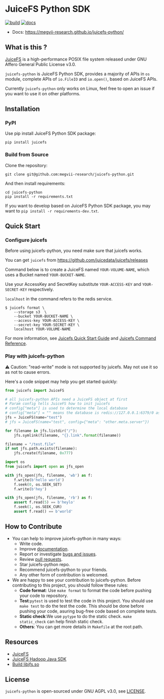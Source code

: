 JuiceFS Python SDK
===

[![build](https://github.com/megvii-research/juicefs-python/actions/workflows/on-push.yaml/badge.svg?branch=main)](https://github.com/megvii-research/juicefs-python/actions/workflows/on-push.yaml)
[![docs](https://github.com/megvii-research/juicefs-python/actions/workflows/publish-docs.yml/badge.svg)](https://github.com/megvii-research/juicefs-python/actions/workflows/publish-docs.yml)

- Docs: https://megvii-research.github.io/juicefs-python/

## What is this ?


[JuiceFS](https://github.com/juicedata/juicefs) is a high-performance POSIX file system released under GNU Affero General Public License v3.0.

`juicefs-python` is JuiceFS Python SDK, provides a majority of APIs in `os` module, complete APIs of `io.FileIO` and `io.open()`, based on JuiceFS APIs.

Currently `juicefs-python` only works on Linux, feel free to open an issue if you want to use it on other platforms.

## Installation

### PyPI

Use pip install JuiceFS Python SDK package:
```
pip install juicefs
```

### Build from Source

Clone the repository:

```
git clone git@github.com:megvii-research/juicefs-python.git
```

And then install requirements:

```
cd juicefs-python
pip install -r requirements.txt
```

If you want to develop based on JuiceFS Python SDK package, you may want to `pip install -r requirements-dev.txt`.

## Quick Start

### Configure juicefs

Before using juicefs-python, you need make sure that juicefs works.

You can get `juicefs` from https://github.com/juicedata/juicefs/releases

Command below is to create a JuiceFS named `YOUR-VOLUME-NAME`, which uses a Bucket named `YOUR-BUCKET-NAME`. 

Use your AccessKey and SecretKey substitute `YOUR-ACCESS-KEY` and `YOUR-SECRET-KEY` respectively. 

`localhost` in the command refers to the redis service.

``` shell
$ juicefs format \
    --storage s3  \
    --bucket YOUR-BUCKET-NAME \
    --access-key YOUR-ACCESS-KEY \
    --secret-key YOUR-SECRET-KEY \
    localhost YOUR-VOLUME-NAME
```

For more information, see [Juicefs Quick Start Guide](https://github.com/juicedata/juicefs/blob/main/docs/en/quick_start_guide.md) and [Juicefs Command Reference](https://github.com/juicedata/juicefs/blob/main/docs/en/command_reference.md).

### Play with juicefs-python

⚠ Caution: "read-write" mode is not supported by juicefs. May not use it so as not to cause errors.

Here's a code snippet may help you get started quickly:

```python
from juicefs import JuiceFS

# all juicefs-python APIs need a JuiceFS object at first
# Param config tells JuiceFS how to init juicefs
# config["meta"] is used to determine the local database
# config["meta"] = "" means the database is redis://127.0.0.1:6379/0 as default 
jfs = JuiceFS(name="test")
# jfs = JuiceFS(name="test", config={"meta": "other.meta.server"})

for filename in jfs.listdir("/"):
    jfs.symlink(filename, "{}.link".format(filename))

filename = "/test.file"
if not jfs.path.exists(filename):
    jfs.create(filename, 0x777)

import os
from juicefs import open as jfs_open

with jfs_open(jfs, filename, 'wb') as f:
    f.write(b'hello world')
    f.seek(0, os.SEEK_SET)
    f.write(b'hey')

with jfs_open(jfs, filename, 'rb') as f:
    assert f.read(5) == b'heylo'
    f.seek(1, os.SEEK_CUR)
    assert f.read() == b'world'
```

## How to Contribute

* You can help to improve juicefs-python in many ways:
    * Write code.
    * Improve [documentation](https://github.com/megvii-research/juicefs-python/blob/main/docs).
    * Report or investigate [bugs and issues](https://github.com/megvii-research/juicefs-python/issues).
    * Review [pull requests](https://github.com/megvii-research/juicefs-python/pulls).
    * Star juicefs-python repo.
    * Recommend juicefs-python to your friends.
    * Any other form of contribution is welcomed.
* We are happy to see your contribution to juicefs-python. Before contributing to this project, you should follow these rules:
    * **Code format**: Use `make format` to format the code before pushing your code to repository.
    * **Test**:`pytest` is used to test the code in this project. You should use `make test` to do the test the code. This should be done before pushing your code, asuring bug-free code based on complete tests.
    * **Static check**:We use `pytype` to do the static check. `make static_check` can help finish static check.
    * **Others**: You can get more details in `Makefile` at the root path.

## Resources

- [JuiceFS](https://github.com/juicedata/juicefs)
- [JuiceFS Hadoop Java SDK](https://github.com/juicedata/juicefs/blob/main/docs/en/hadoop_java_sdk.md)
- [Build libjfs.so](https://github.com/megvii-research/juicefs-python/blob/main/BUILD.md)


## License

`juicefs-python` is open-sourced under GNU AGPL v3.0, see [LICENSE](https://github.com/megvii-research/juicefs-python/blob/main/LICENSE).
